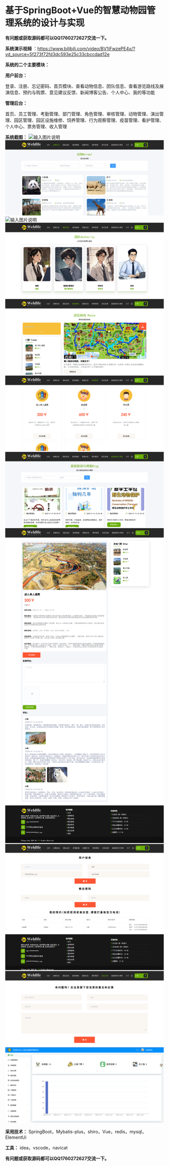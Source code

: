 # 基于SpringBoot+Vue的智慧动物园管理系统的设计与实现

 **有问题或获取源码都可以QQ1760272627交流一下。** 
 
**系统演示视频** ：https://www.bilibili.com/video/BV1iFwzePE4x/?vd_source=5f273f72fd3dc593e25c33cbccdad12e

 **系统的二个主要模块：** 

**用户前台：** 

登录、注册、忘记密码、首页模块、查看动物信息、团队信息、查看游览路线及展演信息、预约与购票、意见建议反馈、新闻博客公告、个人中心、我的等功能

 **管理后台：** 

首页、员工管理、考勤管理、部门管理、角色管理、审核管理、动物管理、演出管理、园区管理、园区设施维修、饲养管理、行为观察管理、疫苗管理、看护管理、个人中心、票务管理、收入管理

 **系统截图：** 
![输入图片说明](logs/521c1345-f403-4edf-91b5-a11b0a206cfe.png)
![输入图片说明](logs/83b50707-1dad-4ecd-a68c-4065d9d3780b.png)
![输入图片说明](logs/99b17582-54d9-417e-b7a0-c4a7e9a9caf5.png)
![输入图片说明](logs/63175210-df72-420c-b447-47562c62448a.png)
![输入图片说明](logs/0319930c-e91a-40ce-a4ef-d7ef79bb5b34.png)
![输入图片说明](logs/b8f98c89-3dde-42d6-abad-68c1626cf11f.png)
![输入图片说明](logs/e40999a5-231b-4cb4-9dfe-771e9a61a839.png)
![输入图片说明](logs/d51a1678-c014-4616-8171-84478509e0b8.png)
![输入图片说明](logs/5101bae4-9fdc-4d75-b374-06348b937ced.png)
![输入图片说明](logs/dbf97f08-be81-475e-b664-da68216b6945.png)
![输入图片说明](logs/3bbb53ca-1c85-4e2a-8b8d-a0a691c0dd7b.png)

 **采用技术：** SpringBoot，Mybatis-plus，shiro，Vue，redis，mysql，ElementUi 

 **工具：** idea，vscode，navicat

 **有问题或获取源码都可以QQ1760272627交流一下。** 
